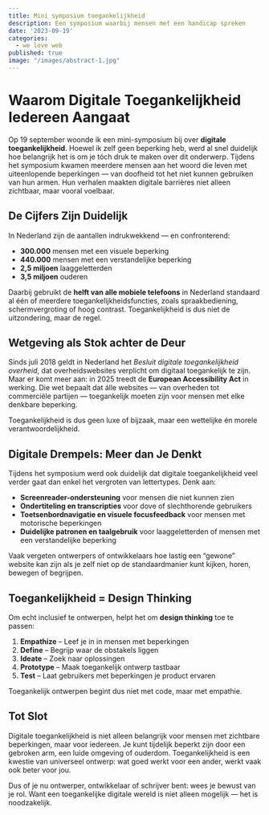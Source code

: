 ```yaml
---
title: Mini symposium toegankelijkheid
description: Een symposium waarbij mensen met een handicap spreken
date: '2023-09-19'
categories:
  - we love web
published: true
image: "/images/abstract-1.jpg"
---
```

# Waarom Digitale Toegankelijkheid Iedereen Aangaat

Op 19 september woonde ik een mini-symposium bij over **digitale toegankelijkheid**. Hoewel ik zelf geen beperking heb, werd al snel duidelijk hoe belangrijk het is om je tóch druk te maken over dit onderwerp. Tijdens het symposium kwamen meerdere mensen aan het woord die leven met uiteenlopende beperkingen — van doofheid tot het niet kunnen gebruiken van hun armen. Hun verhalen maakten digitale barrières niet alleen zichtbaar, maar vooral voelbaar.

## De Cijfers Zijn Duidelijk

In Nederland zijn de aantallen indrukwekkend — en confronterend:

- **300.000** mensen met een visuele beperking  
- **440.000** mensen met een verstandelijke beperking  
- **2,5 miljoen** laaggeletterden  
- **3,5 miljoen** ouderen  

Daarbij gebruikt de **helft van alle mobiele telefoons** in Nederland standaard al één of meerdere toegankelijkheidsfuncties, zoals spraakbediening, schermvergroting of hoog contrast. Toegankelijkheid is dus niet de uitzondering, maar de regel.

## Wetgeving als Stok achter de Deur

Sinds juli 2018 geldt in Nederland het *Besluit digitale toegankelijkheid overheid*, dat overheidswebsites verplicht om digitaal toegankelijk te zijn. Maar er komt meer aan: in 2025 treedt de **European Accessibility Act** in werking. Die wet bepaalt dat álle websites — van overheden tot commerciële partijen — toegankelijk moeten zijn voor mensen met elke denkbare beperking.

Toegankelijkheid is dus geen luxe of bijzaak, maar een wettelijke én morele verantwoordelijkheid.

## Digitale Drempels: Meer dan Je Denkt

Tijdens het symposium werd ook duidelijk dat digitale toegankelijkheid veel verder gaat dan enkel het vergroten van lettertypes. Denk aan:

- **Screenreader-ondersteuning** voor mensen die niet kunnen zien  
- **Ondertiteling en transcripties** voor dove of slechthorende gebruikers  
- **Toetsenbordnavigatie en visuele focusfeedback** voor mensen met motorische beperkingen  
- **Duidelijke patronen en taalgebruik** voor laaggeletterden of mensen met een verstandelijke beperking  

Vaak vergeten ontwerpers of ontwikkelaars hoe lastig een “gewone” website kan zijn als je zelf niet op de standaardmanier kunt kijken, horen, bewegen of begrijpen.

## Toegankelijkheid = Design Thinking

Om echt inclusief te ontwerpen, helpt het om **design thinking** toe te passen:

1. **Empathize** – Leef je in in mensen met beperkingen  
2. **Define** – Begrijp waar de obstakels liggen  
3. **Ideate** – Zoek naar oplossingen  
4. **Prototype** – Maak toegankelijk ontwerp tastbaar  
5. **Test** – Laat gebruikers met beperkingen je product ervaren  

Toegankelijk ontwerpen begint dus niet met code, maar met empathie.

## Tot Slot

Digitale toegankelijkheid is niet alleen belangrijk voor mensen met zichtbare beperkingen, maar voor iedereen. Je kunt tijdelijk beperkt zijn door een gebroken arm, een luide omgeving of ouderdom. Toegankelijkheid is een kwestie van universeel ontwerp: wat goed werkt voor een ander, werkt vaak ook beter voor jou.

Dus of je nu ontwerper, ontwikkelaar of schrijver bent: wees je bewust van je rol. Want een toegankelijke digitale wereld is niet alleen mogelijk — het is noodzakelijk.
